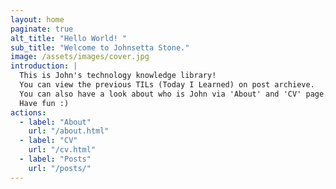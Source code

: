 ```yaml
---
layout: home
paginate: true
alt_title: "Hello World! "
sub_title: "Welcome to Johnsetta Stone."
image: /assets/images/cover.jpg
introduction: |
  This is John's technology knowledge library!
  You can view the previous TILs (Today I Learned) on post archieve.
  You can also have a look about who is John via 'About' and 'CV' page.
  Have fun :)
actions:
  - label: "About"
    url: "/about.html"
  - label: "CV"
    url: "/cv.html"
  - label: "Posts"
    url: "/posts/"
---
```

